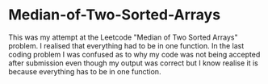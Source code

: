 # Median-of-Two-Sorted-Arrays

This was my attempt at the Leetcode "Median of Two Sorted Arrays" problem. I realised that everything had to be in one function. In the last coding problem I was confused as to why my code was not being accepted after submission even though my output was correct but I know realise it is because everything has to be in one function. 
